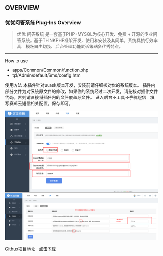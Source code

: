 ## OVERVIEW

### 优优问答系统 Plug-Ins Overview

>优优 问答系统 是一套基于PHP+MYSQL为核心开发、免费 + 开源的专业问答系统。基于THINKPHP框架开发，使用和安装及其简单，系统具执行效率高、模板自由切换、后台管理功能灵活等诸多优秀特点。
------

How to use

-	apps/Common/Common/function.php
-	tpl/Admin/default/Sms/config.html

使用方法
    本插件针对uuask版本开发，安装前请仔细核对你的系统版本。
    插件内部分文件为对系统原文件的修改，如果你的系统经过二次开发，请先核对插件文件代码，否则请直接将插件内的文件覆盖原文件。
    进入后台->工具->手机短信，填写赛邮云短信相关配置，保存即可。

![Submail](./markdown/1.png)
![Submail](./markdown/2.png)


[Github项目地址](https://github.com/submail-developers/uuask_sms)&nbsp;&nbsp;&nbsp;[点击下载](https://github.com/submail-developers/uuask_sms/archive/master.zip)
